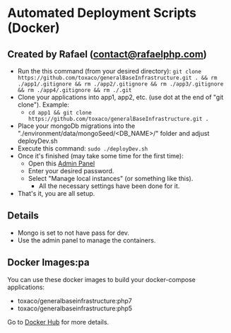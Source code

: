 Automated Deployment Scripts (Docker)
=================

Created by Rafael (contact@rafaelphp.com)
------------

 * Run the this command (from your desired directory):
 ``git clone https://github.com/toxaco/generalBaseInfrastructure.git . && rm ./app1/.gitignore && rm ./app2/.gitignore && rm ./app3/.gitignore && rm ./app4/.gitignore && rm ./.git``
 * Clone your applications into app1, app2, etc. (use dot at the end of "git clone"). Example: 
   - ``cd app1 && git clone https://github.com/toxaco/generalBaseInfrastructure.git .``
 * Place your mongoDb migrations into the "./environment/data/mongoSeed/<DB_NAME>/" folder and adjust deployDev.sh 
 * Execute this command:
 ``sudo ./deployDev.sh``
 * Once it's finished (may take some time for the first time):
    - Open this [Admin Panel](http://localhost:9900)
    - Enter your desired password.
    - Select "Manage local instances" (or something like this).
        - All the necessary settings have been done for it.
 * That's it, you are all setup.
 

Details
---------

 * Mongo is set to not have pass for dev.
 * Use the admin panel to manage the containers.
 
 
 Docker Images:pa
 ---------
 
 You can use these docker images to build your docker-compose applications:
 
 * toxaco/generalbaseinfrastructure:php7
 * toxaco/generalbaseinfrastructure:php5  
 
 Go to [Docker Hub](https://hub.docker.com/r/toxaco/generalbaseinfrastructure/tags/) for more details.